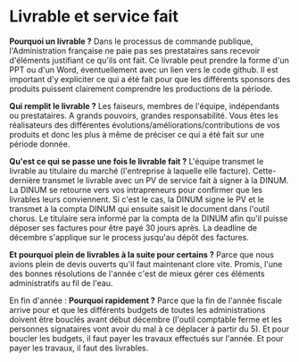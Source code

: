# Livrable et service fait

**Pourquoi un livrable ?** Dans le processus de commande publique, l'Administration française ne paie pas ses prestataires sans recevoir d'éléments justifiant ce qu'ils ont fait. Ce livrable peut prendre la forme d'un PPT ou d'un Word, éventuellement avec un lien vers le code github. Il est important d'y expliciter ce qui a été fait pour que les différents sponsors des produits puissent clairement comprendre les productions de la période.

**Qui remplit le livrable ?** Les faiseurs, membres de l'équipe, indépendants ou prestataires. A grands pouvoirs, grandes responsabilité. Vous êtes les réalisateurs des différentes évolutions/améliorations/contributions de vos produits et donc les plus à même de préciser ce qui a été fait sur une période donnée.

**Qu'est ce qui se passe une fois le livrable fait ?** L'équipe transmet le livrable au titulaire du marché \(l'entreprise à laquelle elle facture\). Cette-dernière transmet le livrable avec un PV de service fait à signer à la DINUM. La DINUM se retourne vers vos intrapreneurs pour confirmer que les livrables leurs conviennent. Si c'est le cas, la DINUM signe le PV et le transmet à la compta DINUM qui ensuite saisit le document dans l'outil chorus. Le titulaire sera informé par la compta de la DINUM afin qu'il puisse déposer ses factures pour être payé 30 jours après. La deadline de décembre s'applique sur le process jusqu'au dépôt des factures.

**Et pourquoi plein de livrables à la suite pour certains ?** Parce que nous avions plein de devis ouverts qu'il faut maintenant clore vite. Promis, l'une des bonnes résolutions de l'année c'est de mieux gérer ces éléments administratifs au fil de l'eau.

En fin d'année : **Pourquoi rapidement ?** Parce que la fin de l'année fiscale arrive pour et que les différents budgets de toutes les administrations doivent être bouclés avant début décembre \(l'outil comptable ferme et les personnes signataires vont avoir du mal à ce déplacer à partir du 5\). Et pour boucler les budgets, il faut payer les travaux effectués sur l'année. Et pour payer les travaux, il faut des livrables.

